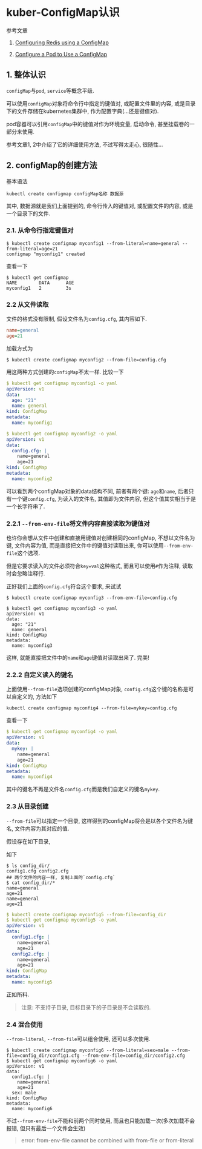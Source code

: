 # kuber-ConfigMap认识

参考文章

1. [Configuring Redis using a ConfigMap](https://kubernetes.io/docs/tutorials/configuration/configure-redis-using-configmap/)

2. [Configure a Pod to Use a ConfigMap](https://kubernetes.io/docs/tasks/configure-pod-container/configure-pod-configmap/#add-configmap-data-to-a-volume)

## 1. 整体认识

`configMap`与`pod`, `service`等概念平级.

可以使用`configMap`对象将命令行中指定的键值对, 或配置文件里的内容, 或是目录下的文件存储在kubernetes集群中, 作为配置字典(...还是键值对).

pod容器可以引用`configMap`中的键值对作为环境变量, 启动命令, 甚至挂载卷的一部分来使用.

参考文章1, 2中介绍了它的详细使用方法, 不过写得太走心, 很随性...

## 2. configMap的创建方法

基本语法

```
kubectl create configmap configMap名称 数据源
```

其中, 数据源就是我们上面提到的, 命令行传入的键值对, 或配置文件的内容, 或是一个目录下的文件.

### 2.1. 从命令行指定键值对

```
$ kubectl create configmap myconfig1 --from-literal=name=general --from-literal=age=21
configmap "myconfig1" created
```

查看一下

```
$ kubectl get configmap 
NAME        DATA      AGE
myconfig1   2         3s
```

### 2.2 从文件读取

文件的格式没有限制, 假设文件名为`config.cfg`, 其内容如下.

```ini
name=general
age=21
```

加载方式为

```
$ kubectl create configmap myconfig2 --from-file=config.cfg
```

用这两种方式创建的`configMap`不太一样. 比较一下

```yml
$ kubectl get configmap myconfig1 -o yaml
apiVersion: v1
data:
  age: "21"
  name: general
kind: ConfigMap
metadata:
  name: myconfig1

$ kubectl get configmap myconfig2 -o yaml
apiVersion: v1
data:
  config.cfg: |
    name=general
    age=21
kind: ConfigMap
metadata:
  name: myconfig2
```

可以看到两个configMap对象的data结构不同, 前者有两个键: `age`和`name`, 后者只有一个键`config.cfg`, 为读入的文件名, 其值即为文件内容, 但这个值其实相当于是一个长字符串了.

### 2.2.1 `--from-env-file`将文件内容直接读取为键值对

也许你会想从文件中创建和直接用键值对创建相同的configMap, 不想以文件名为键, 文件内容为值, 而是直接把文件中的键值对读取出来, 你可以使用`--from-env-file`这个选项.

但是它要求读入的文件必须符合`key=val`这种格式, 而且可以使用`#`作为注释, 读取时会忽略注释行.

正好我们上面的`config.cfg`符合这个要求, 来试试

```
$ kubectl create configmap myconfig3 --from-env-file=config.cfg
```

```
$ kubectl get configmap myconfig3 -o yaml
apiVersion: v1
data:
  age: "21"
  name: general
kind: ConfigMap
metadata:
  name: myconfig3
```

这样, 就能直接把文件中的`name`和`age`键值对读取出来了. 完美!

### 2.2.2 自定义读入的键名

上面使用`--from-file`选项创建的configMap对象, `config.cfg`这个键的名称是可以自定义的, 方法如下

```
kubectl create configmap myconfig4 --from-file=mykey=config.cfg
```

查看一下

```yml
$ kubectl get configmap myconfig4 -o yaml
apiVersion: v1
data:
  mykey: |
    name=general
    age=21
kind: ConfigMap
metadata:
  name: myconfig4
```

其中的键名不再是文件名`config.cfg`而是我们自定义的键名`mykey`.

### 2.3 从目录创建

`--from-file`可以指定一个目录, 这样得到的configMap将会是以各个文件名为键名, 文件内容为其对应的值. 

假设存在如下目录, 

如下

```
$ ls config_dir/
config1.cfg	config2.cfg
## 两个文件的内容一样, 复制上面的`config.cfg`
$ cat config_dir/*
name=general
age=21
name=general
age=21
```

```yml
$ kubectl create configmap myconfig5 --from-file=config_dir
$ kubectl get configmap myconfig5 -o yaml
apiVersion: v1
data:
  config1.cfg: |
    name=general
    age=21
  config2.cfg: |
    name=general
    age=21
kind: ConfigMap
metadata:
  name: myconfig5
```

正如所料.

> 注意: 不支持子目录, 目标目录下的子目录是不会读取的.

### 2.4 混合使用

`--from-literal`, `--from-file`可以组合使用, 还可以多次使用.

```
$ kubectl create configmap myconfig6 --from-literal=sex=male --from-file=config_dir/config1.cfg --from-env-file=config_dir/config2.cfg
$ kubectl get configmap myconfig6 -o yaml
apiVersion: v1
data:
  config1.cfg: |
    name=general
    age=21
  sex: male
kind: ConfigMap
metadata:
  name: myconfig6
```

不过`--from-env-file`不能和前两个同时使用, 而且也只能加载一次(多次加载不会报错, 但只有最后一个文件会生效)

> error: from-env-file cannot be combined with from-file or from-literal
